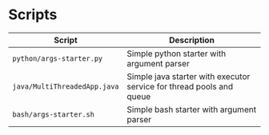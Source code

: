 # Scripts

| Script                        | Description                                   | 
| -----------                   | -----------                                   | 
| `python/args-starter.py`      | Simple python starter with argument parser    |
| `java/MultiThreadedApp.java`  | Simple java starter with executor service for thread pools and queue    |
| `bash/args-starter.sh`        | Simple bash starter with argument parser      |